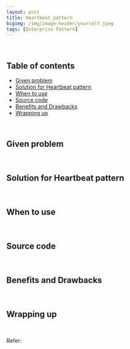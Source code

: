 ```yaml
---
layout: post
title: Heartbeat pattern
bigimg: /img/image-header/yourself.jpeg
tags: [Enterprise Pattern]
---
```





<br>

## Table of contents
- [Given problem](#given-problem)
- [Solution for Heartbeat pattern](#solution-for-heartbeat-pattern)
- [When to use](#when-to-use)
- [Source code](#source-code)
- [Benefits and Drawbacks](#benefits-and-drawbacks)
- [Wrapping up](#wrapping-up)


<br>

## Given problem






<br>

## Solution for Heartbeat pattern






<br>

## When to use





<br>

## Source code




<br>

## Benefits and Drawbacks




<br>

## Wrapping up




<br>

Refer:

